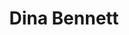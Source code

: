 ---
title: Dina Bennett
collection: members
layout: member.html
image: Dina Bennett.jpg
url: dina-bennett
---